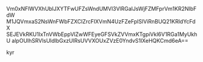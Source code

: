 Vm0xNFlWVXhUblJXYTFwUFZsWndUMVl3VlRGalJsWjFZMFprVm1KR2NIbFdW
M1JQVmxaS2NsWnFWbFZXClZrcFlXVmN4UzFZeFpISlViRnBUQ21KRldYcFdX
SEJEVkRKU1IxTnVWbEppVlZwWFEyeGFSVkZVVmxKTgpiVkl6V1RGa1MyUkhU
alpOUlhSRVlsUldlbGxzUlRsUVVXOUxZVzE0YndvS1lXeHQKCmd6eA==

kyr